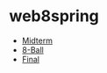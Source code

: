 # web8spring
<ul>
  <li><a href="midterm_project">Midterm</a></li>
  <li><a href="8_ball">8-Ball</a></li>
  <li><a href="final_project1">Final</a></li>
</ul>
